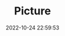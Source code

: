 ---
weight: 1
images:
- /images/edited/47.jpeg
title: Picture
date: 2022-10-24 22:59:53
tags: [luminar neo,work]
---